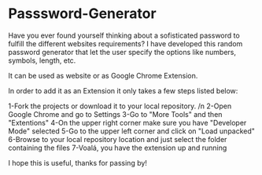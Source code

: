 # Passsword-Generator

Have you ever found yourself thinking about a sofisticated password to fulfill the different websites requirements? I have developed this random password generator that let the user specify the options like numbers, symbols, length, etc.

It can be used as website or as Google Chrome Extension.

In order to add it as an Extension it only takes a few steps listed below:

1-Fork the projects or download it to your local repository. /n
2-Open Google Chrome and go to Settings
3-Go to "More Tools" and then "Extentions"
4-On the upper right corner make sure you have "Developer Mode" selected
5-Go to the upper left corner and click on "Load unpacked"
6-Browse to your local repository location and just select the folder containing the files
7-Voalá, you have the extension up and running

I hope this is useful, thanks for passing by!
